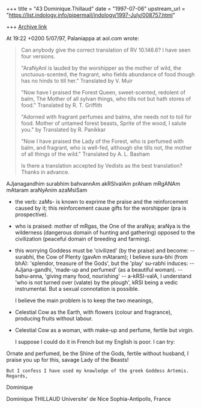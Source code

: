 +++
title = "43 Dominique.Thillaud"
date = "1997-07-06"
upstream_url = "https://list.indology.info/pipermail/indology/1997-July/008757.html"

+++
[Archive link](https://list.indology.info/pipermail/indology/1997-July/008757.html)

At 19:22 +0200 5/07/97, Palaniappa at aol.com wrote:
>Can anybody give the correct translation of RV 10.146.6? I have seen four
>versions.
>
>"AraNyAnI is lauded by the worshipper as the mother of wild, the
>unctuous-scented, the fragrant, who fields abundance of food though has no
>hinds to till her."  Translated by V. Muir
>
>"Now have I praised the Forest Queen,
>sweet-scented, redolent of balm,
>The Mother of all sylvan things, who tills
>not but hath stores of food." Translated by R. T. Griffith
>
>"Adorned with fragrant perfumes and balms,
>she needs not to toil for food.
>Mother of untamed forest beasts,
>Sprite of the wood, I salute you." by Translated by R. Panikkar
>
>"Now I have praised the Lady of the Forest,
>who is perfumed with balm, and fragrant,
>who is well-fed, although she tills not,
>the mother of all things of the wild."  Translated by A. L. Basham
>
>Is there a translation accepted by Vedists as the best translation? Thanks in
>advance.

AJjanagandhim surabhim bahvannAm akRSIvalAm
prAham mRgANAm mAtaram araNyAnim azaMsiSam

- the verb: zaMs- is known to exprime the praise and the reinforcement
caused by it; this reinforcement cause gifts for the worshipper (pra is
prospective).
- who is praised: mother of mRgas, the One of the araNya; araNya is the
wilderness (dangerous domain of hunting and gathering) opposed to the
civilization (peaceful domain of breeding and farming).
- this worrying Goddess must be 'civilized' (by the praise) and become:
-- surabhi, the Cow of Plenty (gavAm mAtaram); I believe sura-bhi (from
bhA): 'splendor, treasure of the Gods', but the 'play' su-rabhi induces:
-- AJjana-gandhi, 'made-up and perfumed' (as a beautiful woman).
-- bahu-anna, 'giving many food, nourishing'
-- a-kRSI-valA, I understand 'who is not turned over (valate) by the
plough', kRSI being a vedic instrumental. But a sexual connotation is
possible.

	I believe the main problem is to keep the two meanings,
- Celestial Cow as the Earth, with flowers (colour and fragrance),
producing fruits without labour.
- Celestial Cow as a woman, with make-up and perfume, fertile but virgin.

	I suppose I could do it in French but my English is poor. I can try:

Ornate and perfumed, be the Shine of the Gods,
fertile without husband,
I praise you up for this, savage Lady of the Beasts!

	But I confess I have used my knowledge of the greek Goddess Artemis.
	Regards,
Dominique



Dominique THILLAUD
Universite' de Nice Sophia-Antipolis, France






